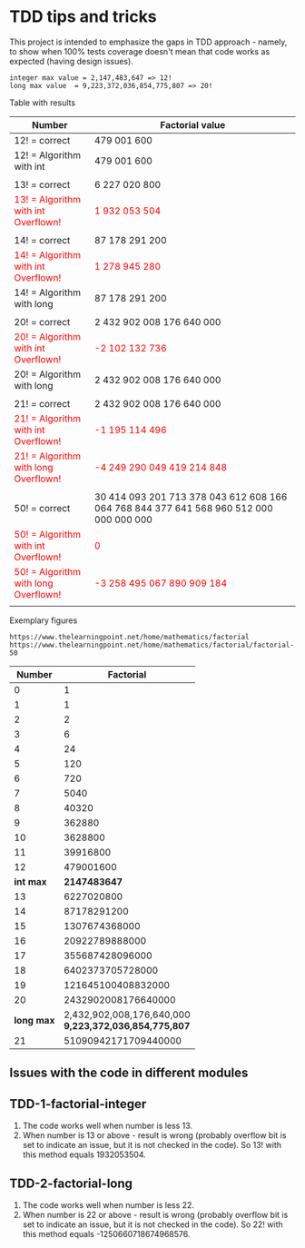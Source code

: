 # TDD tips and tricks

This project is intended to emphasize the gaps in TDD approach - namely, to show when 100% tests coverage doesn't mean that code works as expected (having design issues).

    integer max value = 2,147,483,647 => 12!
    long max value  = 9,223,372,036,854,775,807 => 20!



Table with results

| Number                                                                   | Factorial value                                                                        |
|--------------------------------------------------------------------------|----------------------------------------------------------------------------------------|
| 12! = correct                                                            | 479 001 600                                                                            |
| 12! = Algorithm with int                                                 | 479 001 600                                                                            |
|                                                                          |                                                                                        |
| 13! = correct                                                            | 6 227 020 800                                                                          |
| <span style="color:red">13! = Algorithm with int <br/> Overflown! </red> | <span style="color:red">1 932 053 504 </red>                                           |
|                                                                          |                                                                                        |
| 14! = correct                                                            | 87 178 291 200                                                                         |
| <span style="color:red"> 14! = Algorithm with int <br/> Overflown! </red>                 | <span style="color:red"> 1 278 945 280 </red>                                          |
| 14! = Algorithm with long                                                | 87 178 291 200                                                                         |
|                                                                          |                                                                                        |
| 20! = correct                                                            | 2 432 902 008 176 640 000                                                              |
| <span style="color:red">20! = Algorithm with int <br/> Overflown! </red>                        | <span style="color:red"> -2 102 132 736</red>                                          |
| 20! = Algorithm with long                                                | 2 432 902 008 176 640 000                                                              |
|                                                                          |                                                                                        |
| 21! = correct                                                            | 2 432 902 008 176 640 000                                                              |
| <span style="color:red">21! = Algorithm with int  <br/> Overflown!   </red>                     | <span style="color:red"> -1 195 114 496</red>                                          |
| <span style="color:red">21! = Algorithm with long <br/> Overflown! </red>                       | <span style="color:red">-4 249 290 049 419 214 848 </red>                              |
|                                                                          |                                                                                        |
| 50! = correct                                                            | 30 414 093 201 713 378 043 612 608 166 064 768 844 377 641 568 960 512 000 000 000 000 |
| <span style="color:red">50! = Algorithm with int <br/> Overflown!  </red>                       | <span style="color:red">0</red>                                                        |
| <span style="color:red">50! = Algorithm with long <br/> Overflown! </red>                 | <span style="color:red">-3 258 495 067 890 909 184</red>                               |
|                                                                          |                                                                                        |


Exemplary figures

    https://www.thelearningpoint.net/home/mathematics/factorial
    https://www.thelearningpoint.net/home/mathematics/factorial/factorial-50


| Number       | Factorial                                                   |
|--------------|-------------------------------------------------------------|
| 0            | 1                                                           |
| 1	           | 1                                                           |
| 2	           | 2                                                           |
| 3	           | 6                                                           |
| 4	           | 24                                                          |
| 5	           | 120                                                         |
| 6	           | 720                                                         |
| 7	           | 5040                                                        |
| 8	           | 40320                                                       |
| 9	           | 362880                                                      |
| 10	          | 3628800                                                     |
| 11	          | 39916800                                                    |
| 12	          | 479001600                                                   |
| **int max**  | **2147483647**                                              |
| 13	          | 6227020800                                                  |
| 14	          | 87178291200                                                 |
| 15	          | 1307674368000                                               |
| 16	          | 20922789888000                                              |
| 17	          | 355687428096000                                             |
| 18	          | 6402373705728000                                            |
| 19	          | 121645100408832000                                          |
| 20	          | 2432902008176640000                                         |
| **long max** | 2,432,902,008,176,640,000<br/>**9,223,372,036,854,775,807** |
| 21           | 51090942171709440000                                        |


## Issues with the code in different modules

## TDD-1-factorial-integer

1. The code works well when number is less 13.
2. When number is 13 or above - result is wrong (probably overflow bit is set to indicate an issue, but it is not checked in the code). So 13! with this method equals 1932053504.

## TDD-2-factorial-long

1. The code works well when number is less 22.
2. When number is 22 or above - result is wrong (probably overflow bit is set to indicate an issue, but it is not checked in the code). So 22! with this method equals -1250660718674968576.
